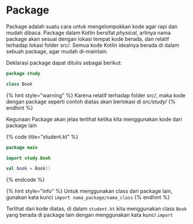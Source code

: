 # Package

Package adalah suatu cara untuk mengelompokkan kode agar rapi dan mudah dibaca. Package dalam Kotlin bersifat _physical_, artinya nama package akan sesuai dengan lokasi tempat kode berada, dan relatif terhadap lokasi folder _src/_. Semua kode Kotlin idealnya berada di dalam sebuah package, agar mudah di-maintain. 

Deklarasi package dapat ditulis sebagai berikut:

```kotlin
package study

class Book
```

{% hint style="warning" %}
 Karena relatif terhadap folder _src/_, maka kode dengan package seperti contoh diatas akan berlokasi di _src/study/_
{% endhint %}

Kegunaan Package akan jelas terlihat ketika kita menggunakan kode dari package lain

{% code title="student.kt" %}
```kotlin
package main

import study.Book

val book = Book()


```
{% endcode %}

{% hint style="info" %}
Untuk menggunakan class dari package lain, gunakan kata kunci `import nama_package/nama_class`
{% endhint %}

Terlihat dari kode diatas, di dalam `student.kt` kita menggunakan class `Book` yang berada di package lain dengan menggunakan kata kunci `import`

